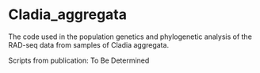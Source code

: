 # Cladia_aggregata
The code used in the population genetics and phylogenetic analysis of the RAD-seq data from samples of Cladia aggregata.

Scripts from publication: To Be Determined
